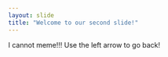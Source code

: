 ```yaml
---
layout: slide
title: "Welcome to our second slide!"
---
```

I cannot meme!!!
Use the left arrow to go back!

